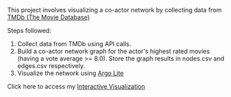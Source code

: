 This project involves visualizing a co-actor network by collecting data from  [TMDb (The Movie Database)](https://developers.themoviedb.org/3/getting-started/introduction)

Steps followed:

1) Collect data from TMDb using API calls.
2) Build a co-actor network graph for the actor's highest rated movies (having a vote average >= 8.0). Store the graph results in nodes.csv and edges.csv respectively.
3) Visualize the network using [Argo Lite](https://github.com/poloclub/argo-graph-lite)

Click here to access my [Interactive Visualization](https://poloclub.github.io/argo-graph-lite/#fb015d5e-4934-4f3e-83be-73e899e9cdd1)
